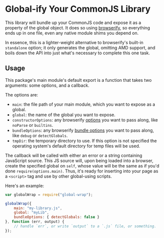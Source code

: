 # Global-ify Your CommonJS Library

This library will bundle up your CommonJS code and expose it as a property of the global object. It does so using
[browserify](https://github.com/substack/node-browserify), so everything ends up in one file, even any native module
shims you depend on.

In essence, this is a lighter-weight alternative to browserify's built-in `standalone` option; it only generates the
global, omitting AMD support, and boils down the API into just what's necessary to complete this one task.

## Usage

This package's main module's default export is a function that takes two arguments: some options, and a callback.

The options are:

- `main`: the file path of your main module, which you want to expose as a global.
- `global`: the name of the global you want to expose.
- `constructorOptions`: any browserify [options](https://github.com/substack/node-browserify#var-b--browserifyfiles-or-opts)
  you want to pass along, like `noParse` or `builtins`.
- `bundleOptions`: any browserify [bundle options](https://github.com/substack/node-browserify#bbundleopts-cb) you want
  to pass along, like `debug` or `detectGlobals`.
- `tmpDir`: the temporary directory to use. If this option is not specified the operating system's default directory
  for temp files will be used.

The callback will be called with either an error or a string containing JavaScript source. This JS source will, upon
being loaded into a browser, create the specified global on `self`, whose value will be the same as if you'd done
`require(options.main)`. Thus, it's ready for inserting into your page as a `<script>` tag and use by other
global-using scripts.

Here's an example:

```js
var globalWrap = require("global-wrap");

globalWrap({
    main: "my-library.js",
    global: "myLib",
    bundleOptions: { detectGlobals: false }
}, function (err, output) {
    // handle `err`, or write `output` to a `.js` file, or something.
});
```
